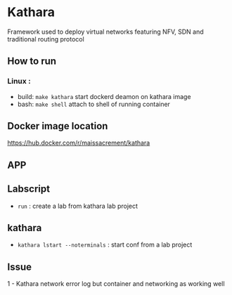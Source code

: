 # Kathara

Framework used to deploy virtual networks featuring NFV, SDN and traditional routing protocol

## How to run

### Linux : 
- build: `make kathara` start dockerd deamon on kathara image
- bash: `make shell` attach to shell of running container

## Docker image location

https://hub.docker.com/r/maissacrement/kathara

## APP

## Labscript
- `run` : create a lab from kathara lab project

## kathara
- `kathara lstart --noterminals` : start conf from a lab project

## Issue

1 - Kathara network error log but container and networking as working well
